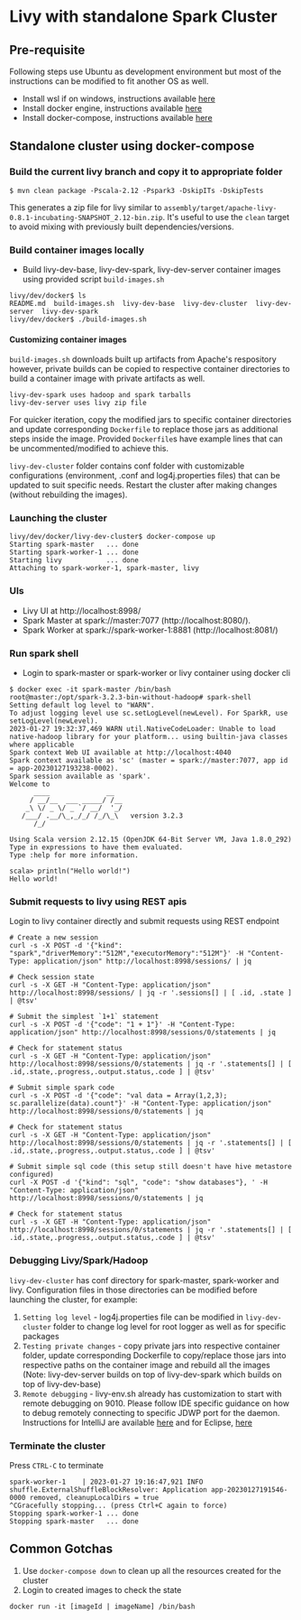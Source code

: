 # Livy with standalone Spark Cluster
## Pre-requisite
Following steps use Ubuntu as development environment but most of the instructions can be modified to fit another OS as well.
* Install wsl if on windows, instructions available [here](https://ubuntu.com/tutorials/install-ubuntu-on-wsl2-on-windows-11-with-gui-support)
* Install docker engine, instructions available [here](https://docs.docker.com/engine/install/ubuntu/)
* Install docker-compose, instructions available [here](https://docs.docker.com/compose/install/)

## Standalone cluster using docker-compose
### Build the current livy branch and copy it to appropriate folder
```
$ mvn clean package -Pscala-2.12 -Pspark3 -DskipITs -DskipTests
```

This generates a zip file for livy similar to `assembly/target/apache-livy-0.8.1-incubating-SNAPSHOT_2.12-bin.zip`. It's useful to use the `clean` target to avoid mixing with previously built dependencies/versions.

### Build container images locally
* Build livy-dev-base, livy-dev-spark, livy-dev-server container images using provided script `build-images.sh`
```
livy/dev/docker$ ls
README.md  build-images.sh  livy-dev-base  livy-dev-cluster  livy-dev-server  livy-dev-spark
livy/dev/docker$ ./build-images.sh
```
#### Customizing container images
`build-images.sh` downloads built up artifacts from Apache's respository however, private builds can be copied to respective container directories to build a container image with private artifacts as well.
```
livy-dev-spark uses hadoop and spark tarballs
livy-dev-server uses livy zip file
```

For quicker iteration, copy the modified jars to specific container directories and update corresponding `Dockerfile` to replace those jars as additional steps inside the image. Provided `Dockerfile`s have example lines that can be uncommented/modified to achieve this.

`livy-dev-cluster` folder contains conf folder with customizable configurations (environment, .conf and log4j.properties files) that can be updated to suit specific needs. Restart the cluster after making changes (without rebuilding the images).
### Launching the cluster
```
livy/dev/docker/livy-dev-cluster$ docker-compose up
Starting spark-master   ... done
Starting spark-worker-1 ... done
Starting livy           ... done
Attaching to spark-worker-1, spark-master, livy
```
### UIs
* Livy UI at http://localhost:8998/
* Spark Master at spark://master:7077 (http://localhost:8080/).
* Spark Worker at spark://spark-worker-1:8881 (http://localhost:8081/)

### Run spark shell
* Login to spark-master or spark-worker or livy container using docker cli
```
$ docker exec -it spark-master /bin/bash
root@master:/opt/spark-3.2.3-bin-without-hadoop# spark-shell
Setting default log level to "WARN".
To adjust logging level use sc.setLogLevel(newLevel). For SparkR, use setLogLevel(newLevel).
2023-01-27 19:32:37,469 WARN util.NativeCodeLoader: Unable to load native-hadoop library for your platform... using builtin-java classes where applicable
Spark context Web UI available at http://localhost:4040
Spark context available as 'sc' (master = spark://master:7077, app id = app-20230127193238-0002).
Spark session available as 'spark'.
Welcome to
      ____              __
     / __/__  ___ _____/ /__
    _\ \/ _ \/ _ `/ __/  '_/
   /___/ .__/\_,_/_/ /_/\_\   version 3.2.3
      /_/

Using Scala version 2.12.15 (OpenJDK 64-Bit Server VM, Java 1.8.0_292)
Type in expressions to have them evaluated.
Type :help for more information.

scala> println("Hello world!")
Hello world!
``` 
### Submit requests to livy using REST apis
Login to livy container directly and submit requests using REST endpoint
```
# Create a new session
curl -s -X POST -d '{"kind": "spark","driverMemory":"512M","executorMemory":"512M"}' -H "Content-Type: application/json" http://localhost:8998/sessions/ | jq

# Check session state
curl -s -X GET -H "Content-Type: application/json" http://localhost:8998/sessions/ | jq -r '.sessions[] | [ .id, .state ] | @tsv'

# Submit the simplest `1+1` statement
curl -s -X POST -d '{"code": "1 + 1"}' -H "Content-Type: application/json" http://localhost:8998/sessions/0/statements | jq

# Check for statement status
curl -s -X GET -H "Content-Type: application/json" http://localhost:8998/sessions/0/statements | jq -r '.statements[] | [ .id,.state,.progress,.output.status,.code ] | @tsv'

# Submit simple spark code
curl -s -X POST -d '{"code": "val data = Array(1,2,3); sc.parallelize(data).count"}' -H "Content-Type: application/json" http://localhost:8998/sessions/0/statements | jq

# Check for statement status
curl -s -X GET -H "Content-Type: application/json" http://localhost:8998/sessions/0/statements | jq -r '.statements[] | [ .id,.state,.progress,.output.status,.code ] | @tsv'

# Submit simple sql code (this setup still doesn't have hive metastore configured)
curl -X POST -d '{"kind": "sql", "code": "show databases"}, ' -H "Content-Type: application/json" http://localhost:8998/sessions/0/statements | jq

# Check for statement status
curl -s -X GET -H "Content-Type: application/json" http://localhost:8998/sessions/0/statements | jq -r '.statements[] | [ .id,.state,.progress,.output.status,.code ] | @tsv'
```
### Debugging Livy/Spark/Hadoop
`livy-dev-cluster` has conf directory for spark-master, spark-worker and livy. Configuration files in those directories can be modified before launching the cluster, for example:
1. `Setting log level` - log4j.properties file can be modified in `livy-dev-cluster` folder to change log level for root logger as well as for specific packages
2. `Testing private changes` - copy private jars into respective container folder, update corresponding Dockerfile to copy/replace those jars into respective paths on the container image and rebuild all the images (Note: livy-dev-server builds on top of livy-dev-spark which builds on top of livy-dev-base)
3. `Remote debugging` - livy-env.sh already has customization to start with remote debugging on 9010. Please follow IDE specific guidance on how to debug remotely connecting to specific JDWP port for the daemon. Instructions for IntelliJ are available [here](https://www.jetbrains.com/help/idea/tutorial-remote-debug.html) and for Eclipse, [here](https://help.eclipse.org/latest/index.jsp?topic=%2Forg.eclipse.jdt.doc.user%2Ftasks%2Ftask-remotejava_launch_config.htm)
### Terminate the cluster
Press `CTRL-C` to terminate
```
spark-worker-1    | 2023-01-27 19:16:47,921 INFO shuffle.ExternalShuffleBlockResolver: Application app-20230127191546-0000 removed, cleanupLocalDirs = true
^CGracefully stopping... (press Ctrl+C again to force)
Stopping spark-worker-1 ... done
Stopping spark-master   ... done
```

## Common Gotchas
1. Use `docker-compose down` to clean up all the resources created for the cluster
2. Login to created images to check the state
```
docker run -it [imageId | imageName] /bin/bash
```
